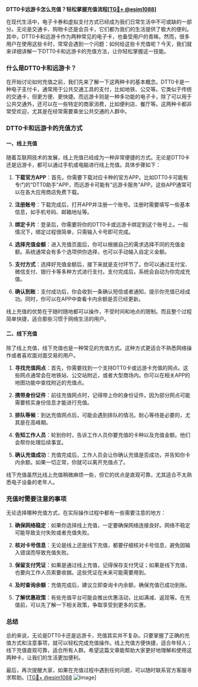 **DTT0卡远游卡怎么充值？轻松掌握充值流程[[TG💪+ @esim1088](https://t.me/s/esim1088)]**

在现代生活中，电子卡券和虚拟支付方式已经成为我们日常生活中不可或缺的一部分。无论是交通卡、购物卡还是会员卡，它们都为我们的生活提供了极大的便利。其中，DTT0卡和远游卡作为两种常见的电子卡，也备受用户的青睐。然而，很多用户在使用这些卡时，常常会遇到一个问题：如何给这些卡充值呢？今天，我们就来详细讲解一下DTT0卡和远游卡的充值方法，让你轻松掌握这一技能。

### 什么是DTT0卡和远游卡？

在开始讨论如何充值之前，我们先来了解一下这两种卡的基本概念。DTT0卡是一种电子支付卡，通常用于公共交通工具的支付，比如地铁、公交等。它类似于传统的交通卡，但更方便、更快捷。而远游卡则是一种多功能的电子卡，除了可以用于公共交通外，还可以在一些特定的商家消费，比如便利店、餐厅等。这两种卡都非常受欢迎，尤其是在经常需要乘坐公共交通的人群中。

### DTT0卡和远游卡的充值方式

#### 一、线上充值

随着互联网技术的发展，线上充值已经成为一种非常便捷的方式。无论是DTT0卡还是远游卡，都可以通过手机或电脑进行线上充值。具体步骤如下：

1. **下载官方APP**：首先，你需要下载对应卡种的官方APP。比如DTT0卡可能有专门的“DTT0助手”APP，而远游卡可能有“远游卡服务”APP。这些APP通常可以在各大应用商店免费下载。

2. **注册账号**：下载完成后，打开APP并注册一个账号。注册时需要填写一些基本信息，如手机号码、邮箱地址等。

3. **绑定卡片**：登录后，你需要将你的DTT0卡或远游卡绑定到这个账号上。一般情况下，绑定过程很简单，只需输入卡号即可完成。

4. **选择充值金额**：进入充值页面后，你可以根据自己的需求选择不同的充值金额。系统通常会有多个选项供你选择，也可以手动输入自定义金额。

5. **支付方式**：选择好充值金额后，接下来就是支付环节了。你可以通过支付宝、微信支付、银行卡等多种方式进行支付。支付完成后，系统会自动为你完成充值。

6. **确认到账**：支付成功后，你会收到一条确认短信或者通知，提示你充值已经成功。同时，你可以在APP中查看卡内余额是否已经更新。

线上充值的优势在于随时随地都可以操作，不受时间和地点的限制。而且整个过程简单快捷，适合那些习惯于网络生活的用户。

#### 二、线下充值

除了线上充值，线下充值也是一种常见的充值方式。这种方式更适合不熟悉网络操作或者喜欢面对面交易的用户。

1. **寻找充值网点**：首先，你需要找到一个支持DTT0卡或远游卡充值的网点。这些网点通常会在地铁站、公交站附近，或者大型商场内。你可以在相关APP的地图功能中查找附近的充值点。

2. **携带身份证件**：前往充值网点时，记得带上你的身份证件。因为部分网点可能需要核实身份信息才能进行充值。

3. **排队等候**：到达充值网点后，可能会遇到排队的情况。耐心等待是必要的，尤其是在高峰期。

4. **告知工作人员**：轮到你时，告诉工作人员你要充值的卡种以及充值金额。他们会帮你处理后续事宜。

5. **确认充值成功**：充值完成后，工作人员会让你确认充值是否成功，并告知你卡内余额。如果一切正常，你就可以离开充值点了。

线下充值虽然比线上充值稍微麻烦一些，但它的优点是直观可靠，尤其适合不太熟悉电子设备的老年人。

### 充值时需要注意的事项

无论选择哪种充值方式，在实际操作过程中都有一些需要注意的地方：

1. **确保网络稳定**：如果你选择线上充值，一定要确保网络连接良好。网络不稳定可能导致支付失败或者充值失败。

2. **核对卡号信息**：无论是线上还是线下充值，都要仔细核对卡号信息，避免因输入错误而导致充值失败。

3. **保留支付凭证**：如果是通过线上充值，记得保存支付凭证；如果是线下充值，也要向工作人员索要收据。这些凭证在未来可能需要用到。

4. **及时查询余额**：充值完成后，建议立即查询卡内余额，确保充值已成功到账。

5. **了解优惠政策**：有些充值平台可能会推出优惠活动，比如满减、返现等。在充值前，可以先了解一下相关政策，争取享受到更多的实惠。

### 总结

总的来说，无论是DTT0卡还是远游卡，充值其实并不复杂。只要掌握了正确的充值方式和注意事项，就可以轻松完成充值操作。线上充值方便快捷，适合年轻人；线下充值直观可靠，适合所有人群。希望这篇文章能帮助大家更好地理解和使用这两种卡，让我们的生活更加便利。

最后，再次提醒大家，如果在充值过程中遇到任何问题，可以随时联系官方客服寻求帮助。[[TG💪+ @esim1088](https://t.me/s/esim1088) ![Image](https://i.postimg.cc/4NQfJmqS/Snipaste-2025-05-13-00-14-12.png)]